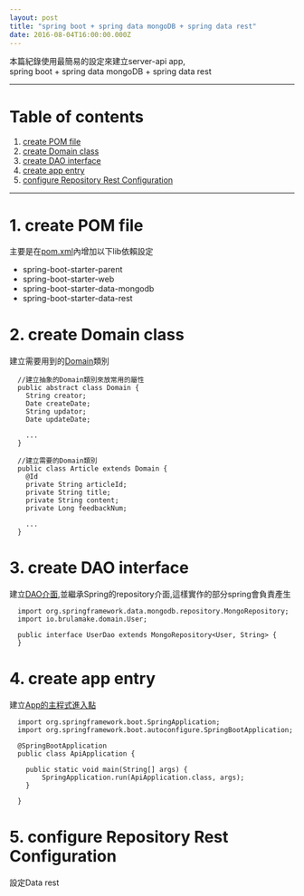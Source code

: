 ```yaml
---
layout: post
title: "spring boot + spring data mongoDB + spring data rest"
date: 2016-08-04T16:00:00.000Z
---
```


本篇紀錄使用最簡易的設定來建立server-api app,  
 spring boot + spring data mongoDB + spring data rest

--------------------------------------------------------------------------------

# Table of contents

1. [create POM file](#create-pom-file)
2. [create Domain class](#create-domain-class)
3. [create DAO interface](#create-dao-interface)
4. [create app entry](#create-app-entry)
5. [configure Repository Rest Configuration](#configure-Repository-Rest-Configuration)

--------------------------------------------------------------------------------  


# 1\. create POM file  
主要是在[pom.xml][pomFile]內增加以下lib依賴設定
* spring-boot-starter-parent
* spring-boot-starter-web
* spring-boot-starter-data-mongodb
* spring-boot-starter-data-rest

# 2\. create Domain class  
建立需要用到的[Domain][domainDir]類別

```
  //建立抽象的Domain類別來放常用的屬性
  public abstract class Domain {
  	String creator;
  	Date createDate;
  	String updator;
  	Date updateDate;

    ...
  }

  //建立需要的Domain類別
  public class Article extends Domain {
  	@Id
  	private String articleId;
  	private String title;
  	private String content;
  	private Long feedbackNum;

    ...
  }

```

# 3\. create DAO interface  
建立[DAO介面][repositoryDir],並繼承Spring的repository介面,這樣實作的部分spring會負責產生  

```
  import org.springframework.data.mongodb.repository.MongoRepository;
  import io.brulamake.domain.User;

  public interface UserDao extends MongoRepository<User, String> {
  }
```

# 4\. create app entry  
建立[App的主程式進入點][appEntry]  

```
  import org.springframework.boot.SpringApplication;
  import org.springframework.boot.autoconfigure.SpringBootApplication;

  @SpringBootApplication
  public class ApiApplication {

  	public static void main(String[] args) {
  		SpringApplication.run(ApiApplication.class, args);
  	}

  }
```

# 5\. configure Repository Rest Configuration
設定Data rest  


[pomFile]:https://github.com/weichou1229/brulamake/blob/3c5f14a3d253cb69e7b676ed1772c7af133e13ff/brulamake-api/pom.xml
[domainDir]:https://github.com/weichou1229/brulamake/tree/e09129853baab34a80662782313cbcefa243fb68/brulamake-api/src/main/java/io/brulamake/domain
[repositoryDir]:https://github.com/weichou1229/brulamake/tree/e09129853baab34a80662782313cbcefa243fb68/brulamake-api/src/main/java/io/brulamake/repository
[appEntry]:https://github.com/weichou1229/brulamake/blob/e09129853baab34a80662782313cbcefa243fb68/brulamake-api/src/main/java/io/brulamake/MicroApplication.java
